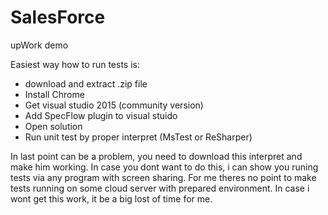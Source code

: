 # SalesForce
upWork demo

Easiest way how to run tests is:
- download and extract .zip file
- Install Chrome
- Get visual studio 2015 (community version)
- Add SpecFlow plugin to visual stuido
- Open solution
- Run unit test by proper interpret (MsTest or ReSharper)

In last point can be a problem, you need to download this interpret and make him working. In case you dont want to do this, i can show you runing tests via any program with screen sharing.
For me theres no point to make tests running on some cloud server with prepared environment. In case i wont get this work, it be a big lost of time for me.
